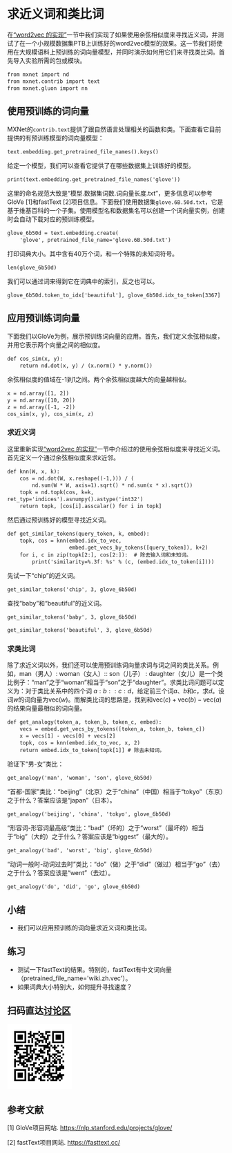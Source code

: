 # 求近义词和类比词

在[“word2vec 的实现”](./word2vec_gluon.md)一节中我们实现了如果使用余弦相似度来寻找近义词，并测试了在一个小规模数据集PTB上训练好的word2vec模型的效果。这一节我们将使用在大规模语料上预训练的词向量模型，并同时演示如何用它们来寻找类比词。首先导入实验所需的包或模块。

```{.python .input  n=1}
from mxnet import nd
from mxnet.contrib import text
from mxnet.gluon import nn
```

## 使用预训练的词向量

MXNet的`contrib.text`提供了跟自然语言处理相关的函数和类。下面查看它目前提供的有预训练模型的词向量模型：

```{.python .input}
text.embedding.get_pretrained_file_names().keys()
```

给定一个模型，我们可以查看它提供了在哪些数据集上训练好的模型。

```{.python .input  n=35}
print(text.embedding.get_pretrained_file_names('glove'))
```

这里的命名规范大致是“模型.数据集词数.词向量长度.txt”，更多信息可以参考GloVe [1]和fastText [2]项目信息。下面我们使用数据集`glove.6B.50d.txt`，它是基于维基百科的一个子集。使用模型名和数据集名可以创建一个词向量实例，创建时会自动下载对应的预训练模型。

```{.python .input  n=11}
glove_6b50d = text.embedding.create(
    'glove', pretrained_file_name='glove.6B.50d.txt')
```

打印词典大小。其中含有40万个词，和一个特殊的未知词符号。

```{.python .input}
len(glove_6b50d)
```

我们可以通过词来得到它在词典中的索引，反之也可以。

```{.python .input  n=12}
glove_6b50d.token_to_idx['beautiful'], glove_6b50d.idx_to_token[3367]
```

## 应用预训练词向量

下面我们以GloVe为例，展示预训练词向量的应用。首先，我们定义余弦相似度，并用它表示两个向量之间的相似度。

```{.python .input  n=13}
def cos_sim(x, y):
    return nd.dot(x, y) / (x.norm() * y.norm())
```

余弦相似度的值域在-1到1之间。两个余弦相似度越大的向量越相似。

```{.python .input  n=14}
x = nd.array([1, 2])
y = nd.array([10, 20])
z = nd.array([-1, -2])
cos_sim(x, y), cos_sim(x, z)
```

### 求近义词

这里重新实现[“word2vec 的实现”](./word2vec_gluon.md)一节中介绍过的使用余弦相似度来寻找近义词。首先定义一个通过余弦相似度来求$k$近邻。

```{.python .input}
def knn(W, x, k):
    cos = nd.dot(W, x.reshape((-1,))) / (
        nd.sum(W * W, axis=1).sqrt() * nd.sum(x * x).sqrt())
    topk = nd.topk(cos, k=k, ret_typ='indices').asnumpy().astype('int32')
    return topk, [cos[i].asscalar() for i in topk]
```

然后通过预训练好的模型寻找近义词。

```{.python .input}
def get_similar_tokens(query_token, k, embed):
    topk, cos = knn(embed.idx_to_vec, 
                    embed.get_vecs_by_tokens([query_token]), k+2)
    for i, c in zip(topk[2:], cos[2:]):  # 除去输入词和未知词。
        print('similarity=%.3f: %s' % (c, (embed.idx_to_token[i])))
```

先试一下“chip”的近义词。

```{.python .input}
get_similar_tokens('chip', 3, glove_6b50d)
```

查找“baby”和“beautiful”的近义词。

```{.python .input}
get_similar_tokens('baby', 3, glove_6b50d)
```

```{.python .input}
get_similar_tokens('beautiful', 3, glove_6b50d)
```

### 求类比词

除了求近义词以外，我们还可以使用预训练词向量求词与词之间的类比关系。例如，man（男人）: woman（女人）:: son（儿子） : daughter（女儿）是一个类比例子：“man”之于“woman”相当于“son”之于“daughter”。求类比词问题可以定义为：对于类比关系中的四个词 $a : b :: c : d$，给定前三个词$a$、$b$和$c$，求$d$。设词$w$的词向量为$\text{vec}(w)$。而解类比词的思路是，找到和$\text{vec}(c)+\text{vec}(b)-\text{vec}(a)$的结果向量最相似的词向量。

```{.python .input}
def get_analogy(token_a, token_b, token_c, embed):
    vecs = embed.get_vecs_by_tokens([token_a, token_b, token_c])
    x = vecs[1] - vecs[0] + vecs[2]
    topk, cos = knn(embed.idx_to_vec, x, 2)
    return embed.idx_to_token[topk[1]] # 除去未知词。
```

验证下“男-女”类比：

```{.python .input  n=18}
get_analogy('man', 'woman', 'son', glove_6b50d)
```

“首都-国家”类比：“beijing”（北京）之于“china”（中国）相当于“tokyo”（东京）之于什么？答案应该是“japan”（日本）。

```{.python .input  n=19}
get_analogy('beijing', 'china', 'tokyo', glove_6b50d)
```

“形容词-形容词最高级”类比：“bad”（坏的）之于“worst”（最坏的）相当于“big”（大的）之于什么？答案应该是“biggest”（最大的）。

```{.python .input  n=20}
get_analogy('bad', 'worst', 'big', glove_6b50d)
```

“动词一般时-动词过去时”类比：“do”（做）之于“did”（做过）相当于“go”（去）之于什么？答案应该是“went”（去过）。

```{.python .input  n=21}
get_analogy('do', 'did', 'go', glove_6b50d)
```

## 小结


* 我们可以应用预训练的词向量求近义词和类比词。


## 练习

* 测试一下fastText的结果。特别的，fastText有中文词向量（pretrained_file_name='wiki.zh.vec'）。
* 如果词典大小特别大，如何提升寻找速度？

## 扫码直达[讨论区](https://discuss.gluon.ai/t/topic/4373)

![](../img/qr_similarity-analogy.svg)

## 参考文献

[1] GloVe项目网站. https://nlp.stanford.edu/projects/glove/

[2] fastText项目网站. https://fasttext.cc/
